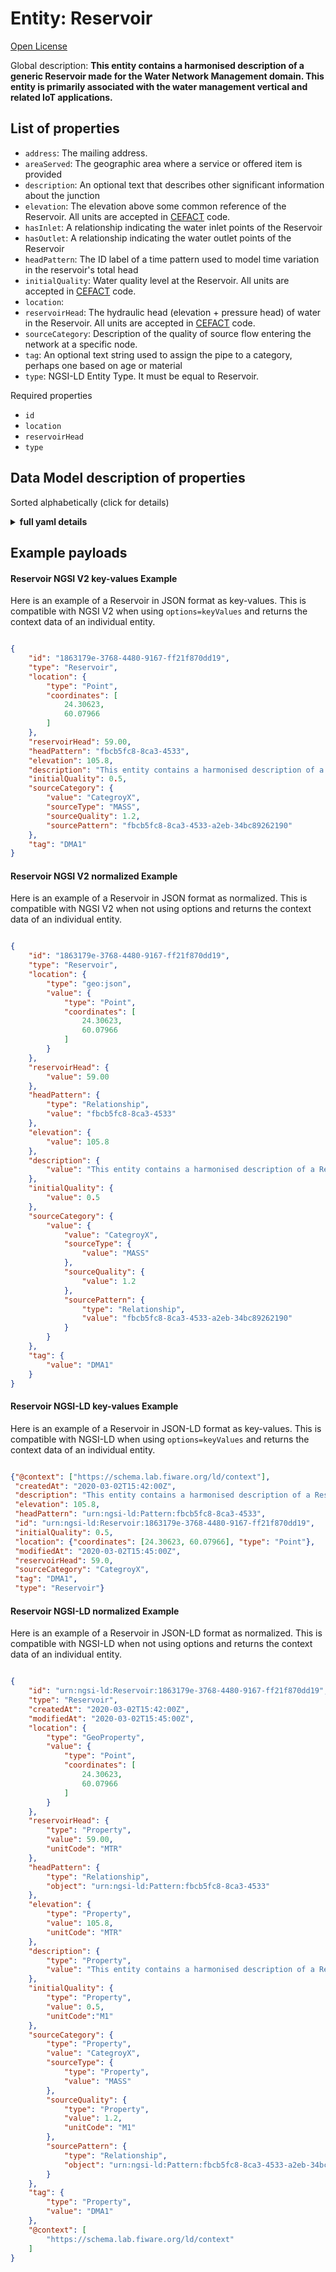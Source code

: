 Entity: Reservoir  
=================
  

[Open License](https://github.com/smart-data-models//dataModel.WaterNetworkManagement/blob/master/Reservoir/LICENSE.md)  

Global description: **This entity contains a harmonised description of a generic Reservoir made for the Water Network Management domain. This entity is primarily associated with the water management vertical and related IoT applications.**  


## List of properties  


- `address`: The mailing address.  
- `areaServed`: The geographic area where a service or offered item is provided  
- `description`: An optional text that describes other significant information about the junction  
- `elevation`: The elevation above some common reference of the Reservoir. All units are accepted in [CEFACT](https://www.unece.org/cefact.html) code.  
- `hasInlet`: A relationship indicating the water inlet points of the Reservoir  
- `hasOutlet`: A relationship indicating the water outlet points of the Reservoir  
- `headPattern`: The ID label of a time pattern used to model time variation in the reservoir's total head  
- `initialQuality`: Water quality level at the Reservoir. All units are accepted in [CEFACT](https://www.unece.org/cefact.html) code.  
- `location`:   
- `reservoirHead`: The hydraulic head (elevation + pressure head) of water in the Reservoir. All units are accepted in [CEFACT](https://www.unece.org/cefact.html) code.  
- `sourceCategory`: Description of the quality of source flow entering the network at a specific node.  
- `tag`: An optional text string used to assign the pipe to a category, perhaps one based on age or material  
- `type`: NGSI-LD Entity Type. It must be equal to Reservoir.  
  

Required properties  
- `id`  
- `location`  
- `reservoirHead`  
- `type`  

## Data Model description of properties  

Sorted alphabetically (click for details)  
<details><summary><strong>full yaml details</strong></summary>    

```yaml  
Reservoir:    
  description: 'This entity contains a harmonised description of a generic Reservoir made for the Water Network Management domain. This entity is primarily associated with the water management vertical and related IoT applications.'    
  properties:    
    address:    
      description: 'The mailing address.'    
      properties:    
        addressCountry:    
          description: 'Property. The country. For example, Spain. Model:''https://schema.org/Text'''    
          type: string    
        addressLocality:    
          description: 'Property. The locality in which the street address is, and which is in the region. Model:''https://schema.org/Text'''    
          type: string    
        addressRegion:    
          description: 'Property. The region in which the locality is, and which is in the country. Model:''https://schema.org/Text'''    
          type: string    
        areaServed:    
          description: 'Property. The geographic area where a service or offered item is provided. Model:''https://schema.org/Text'''    
          type: string    
        postOfficeBoxNumber:    
          description: 'Property. The post office box number for PO box addresses. For example, Spain. Model:''https://schema.org/Text'''    
          type: string    
        postalCode:    
          description: 'Property. The postal code. For example, Spain. Model:''https://schema.org/Text'''    
          type: string    
        streetAddress:    
          description: 'Property. The street address. Model:''https://schema.org/Text'''    
          type: string    
      type: Property    
    areaServed:    
      description: 'The geographic area where a service or offered item is provided'    
      type: Property    
      x-ngsi:    
        model: https://schema.org/Text    
    description:    
      description: 'An optional text that describes other significant information about the junction'    
      type: Property    
      x-ngsi:    
        model: https://schema.org/Text    
    elevation:    
      description: 'The elevation above some common reference of the Reservoir. All units are accepted in [CEFACT](https://www.unece.org/cefact.html) code.'    
      type: Property    
      x-ngsi:    
        model: https://schema.org/Number    
        units: Metre    
    hasInlet:    
      description: 'A relationship indicating the water inlet points of the Reservoir'    
      format: uri    
      type: Relationship    
    hasOutlet:    
      description: 'A relationship indicating the water outlet points of the Reservoir'    
      format: uri    
      type: Relationship    
    headPattern:    
      description: 'The ID label of a time pattern used to model time variation in the reservoir''s total head'    
      format: uri    
      type: Relationship    
    initialQuality:    
      description: 'Water quality level at the Reservoir. All units are accepted in [CEFACT](https://www.unece.org/cefact.html) code.'    
      type: Property    
      x-ngsi:    
        model: https://schema.org/Number    
        units: mg/L    
    location:    
      $id: https://geojson.org/schema/Geometry.json    
      $schema: "http://json-schema.org/draft-07/schema#"    
      oneOf:    
        - properties:    
            bbox:    
              items:    
                type: number    
              minItems: 4    
              type: array    
            coordinates:    
              items:    
                type: number    
              minItems: 2    
              type: array    
            type:    
              enum:    
                - Point    
              type: string    
          required:    
            - type    
            - coordinates    
          title: 'GeoJSON Point'    
          type: object    
        - properties:    
            bbox:    
              items:    
                type: number    
              minItems: 4    
              type: array    
            coordinates:    
              items:    
                items:    
                  type: number    
                minItems: 2    
                type: array    
              minItems: 2    
              type: array    
            type:    
              enum:    
                - LineString    
              type: string    
          required:    
            - type    
            - coordinates    
          title: 'GeoJSON LineString'    
          type: object    
        - properties:    
            bbox:    
              items:    
                type: number    
              minItems: 4    
              type: array    
            coordinates:    
              items:    
                items:    
                  items:    
                    type: number    
                  minItems: 2    
                  type: array    
                minItems: 4    
                type: array    
              type: array    
            type:    
              enum:    
                - Polygon    
              type: string    
          required:    
            - type    
            - coordinates    
          title: 'GeoJSON Polygon'    
          type: object    
        - properties:    
            bbox:    
              items:    
                type: number    
              minItems: 4    
              type: array    
            coordinates:    
              items:    
                items:    
                  type: number    
                minItems: 2    
                type: array    
              type: array    
            type:    
              enum:    
                - MultiPoint    
              type: string    
          required:    
            - type    
            - coordinates    
          title: 'GeoJSON MultiPoint'    
          type: object    
        - properties:    
            bbox:    
              items:    
                type: number    
              minItems: 4    
              type: array    
            coordinates:    
              items:    
                items:    
                  items:    
                    type: number    
                  minItems: 2    
                  type: array    
                minItems: 2    
                type: array    
              type: array    
            type:    
              enum:    
                - MultiLineString    
              type: string    
          required:    
            - type    
            - coordinates    
          title: 'GeoJSON MultiLineString'    
          type: object    
        - properties:    
            bbox:    
              items:    
                type: number    
              minItems: 4    
              type: array    
            coordinates:    
              items:    
                items:    
                  items:    
                    items:    
                      type: number    
                    minItems: 2    
                    type: array    
                  minItems: 4    
                  type: array    
                type: array    
              type: array    
            type:    
              enum:    
                - MultiPolygon    
              type: string    
          required:    
            - type    
            - coordinates    
          title: 'GeoJSON MultiPolygon'    
          type: object    
      title: 'GeoJSON Geometry'    
    reservoirHead:    
      description: 'The hydraulic head (elevation + pressure head) of water in the Reservoir. All units are accepted in [CEFACT](https://www.unece.org/cefact.html) code.'    
      type: Property    
      x-ngsi:    
        model: https://schema.org/Number    
        units: Metre    
    sourceCategory:    
      description: 'Description of the quality of source flow entering the network at a specific node.'    
      properties:    
        sourcePattern:    
          description: 'Relationship. A relationship to the pattern pf the sourceCategory property'    
          format: uri    
          type: string    
        sourceQuality:    
          description: 'Property. Model:''https://schema.org/Number''. Units: ''mg/L''. Baseline or average concentration (or mass flow rate) of source. A sub-property of the Property ''sourceCategory''. All units are accepted in [CEFACT](https://www.unece.org/cefact.html) code.'    
          type: number    
        sourceType:    
          description: 'Property. Model:''https://schema.org/Text''. A sub-property of the Property ''sourceCategory'''    
          enum:    
            - CONCEN    
            - MASS    
            - FLOWPACED    
            - SETPOINT    
          type: string    
      required:    
        - type    
        - value    
        - sourceType    
        - sourceQuality    
        - sourcePattern    
      type: Property    
      x-ngsi:    
        model: https://schema.org/Text    
    tag:    
      description: 'An optional text string used to assign the pipe to a category, perhaps one based on age or material'    
      type: Property    
      x-ngsi:    
        model: https://schema.org/Text    
    type:    
      description: 'NGSI-LD Entity Type. It must be equal to Reservoir.'    
      enum:    
        - Reservoir    
      type: Property    
  required:    
    - id    
    - type    
    - location    
    - reservoirHead    
  type: object    
```  
</details>    

## Example payloads    

#### Reservoir NGSI V2 key-values Example    

Here is an example of a Reservoir in JSON format as key-values. This is compatible with NGSI V2 when  using `options=keyValues` and returns the context data of an individual entity.  

```json  

{  
    "id": "1863179e-3768-4480-9167-ff21f870dd19",  
    "type": "Reservoir",  
    "location": {  
        "type": "Point",  
        "coordinates": [  
            24.30623,  
            60.07966  
        ]  
    },  
    "reservoirHead": 59.00,  
    "headPattern": "fbcb5fc8-8ca3-4533",  
    "elevation": 105.8,  
    "description": "This entity contains a harmonised description of a Reservoir",  
    "initialQuality": 0.5,  
    "sourceCategory": {  
        "value": "CategroyX",  
        "sourceType": "MASS",  
        "sourceQuality": 1.2,  
        "sourcePattern": "fbcb5fc8-8ca3-4533-a2eb-34bc89262190"  
    },  
    "tag": "DMA1"  
}  
```  

#### Reservoir NGSI V2 normalized Example    

Here is an example of a Reservoir in JSON format as normalized. This is compatible with NGSI V2 when not using options and returns the context data of an individual entity.  

```json  

{  
    "id": "1863179e-3768-4480-9167-ff21f870dd19",  
    "type": "Reservoir",  
    "location": {  
        "type": "geo:json",  
        "value": {  
            "type": "Point",  
            "coordinates": [  
                24.30623,  
                60.07966  
            ]  
        }  
    },  
    "reservoirHead": {  
        "value": 59.00  
    },  
    "headPattern": {  
        "type": "Relationship",  
        "value": "fbcb5fc8-8ca3-4533"  
    },  
    "elevation": {  
        "value": 105.8  
    },  
    "description": {  
        "value": "This entity contains a harmonised description of a Reservoir"  
    },  
    "initialQuality": {  
        "value": 0.5  
    },  
    "sourceCategory": {  
        "value": {  
            "value": "CategroyX",  
            "sourceType": {  
                "value": "MASS"  
            },  
            "sourceQuality": {  
                "value": 1.2  
            },  
            "sourcePattern": {  
                "type": "Relationship",  
                "value": "fbcb5fc8-8ca3-4533-a2eb-34bc89262190"  
            }  
        }  
    },  
    "tag": {  
        "value": "DMA1"  
    }  
}  
```  

#### Reservoir NGSI-LD key-values Example    

Here is an example of a Reservoir in JSON-LD format as key-values. This is compatible with NGSI-LD when  using `options=keyValues` and returns the context data of an individual entity.  

```json  

{"@context": ["https://schema.lab.fiware.org/ld/context"],  
 "createdAt": "2020-03-02T15:42:00Z",  
 "description": "This entity contains a harmonised description of a Reservoir",  
 "elevation": 105.8,  
 "headPattern": "urn:ngsi-ld:Pattern:fbcb5fc8-8ca3-4533",  
 "id": "urn:ngsi-ld:Reservoir:1863179e-3768-4480-9167-ff21f870dd19",  
 "initialQuality": 0.5,  
 "location": {"coordinates": [24.30623, 60.07966], "type": "Point"},  
 "modifiedAt": "2020-03-02T15:45:00Z",  
 "reservoirHead": 59.0,  
 "sourceCategory": "CategroyX",  
 "tag": "DMA1",  
 "type": "Reservoir"}  
```  

#### Reservoir NGSI-LD normalized Example    

Here is an example of a Reservoir in JSON-LD format as normalized. This is compatible with NGSI-LD when not using options and returns the context data of an individual entity.  

```json  

{  
    "id": "urn:ngsi-ld:Reservoir:1863179e-3768-4480-9167-ff21f870dd19",  
    "type": "Reservoir",  
    "createdAt": "2020-03-02T15:42:00Z",  
    "modifiedAt": "2020-03-02T15:45:00Z",  
    "location": {  
        "type": "GeoProperty",  
        "value": {  
            "type": "Point",  
            "coordinates": [  
                24.30623,  
                60.07966  
            ]  
        }  
    },  
    "reservoirHead": {  
        "type": "Property",  
        "value": 59.00,  
        "unitCode": "MTR"  
    },  
    "headPattern": {  
        "type": "Relationship",  
        "object": "urn:ngsi-ld:Pattern:fbcb5fc8-8ca3-4533"  
    },  
    "elevation": {  
        "type": "Property",  
        "value": 105.8,  
        "unitCode": "MTR"  
    },  
    "description": {  
        "type": "Property",  
        "value": "This entity contains a harmonised description of a Reservoir"  
    },  
    "initialQuality": {  
        "type": "Property",  
        "value": 0.5,  
        "unitCode":"M1"  
    },  
    "sourceCategory": {  
        "type": "Property",  
        "value": "CategroyX",  
        "sourceType": {  
            "type": "Property",  
            "value": "MASS"  
        },  
        "sourceQuality": {  
            "type": "Property",  
            "value": 1.2,  
            "unitCode": "M1"  
        },  
        "sourcePattern": {  
            "type": "Relationship",  
            "object": "urn:ngsi-ld:Pattern:fbcb5fc8-8ca3-4533-a2eb-34bc89262190"  
        }  
    },  
    "tag": {  
        "type": "Property",  
        "value": "DMA1"  
    },  
    "@context": [  
        "https://schema.lab.fiware.org/ld/context"  
    ]  
}  
```  
